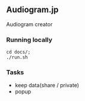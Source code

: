 ## Audiogram.jp

Audiogram creator

### Running locally
```
cd docs/;
./run.sh
```

### Tasks
- keep data(share / private)
- popup
